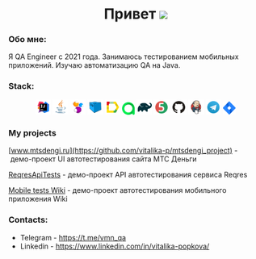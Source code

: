 <h1 align="center">Привет
<img src="https://github.com/blackcater/blackcater/raw/main/images/Hi.gif" height="32"/></h1>
<h3>Обо мне:</h3>
Я QA Engineer с 2021 года. Занимаюсь тестированием мобильных приложений. Изучаю автоматизацию QA на Java.  






### Stack:

<p align="center">
<img width="6%" title="IntelliJ IDEA" src="media/logo/Intelij_IDEA.svg">
<img width="6%" title="Java" src="media/logo/Java.svg">
<img width="6%" title="Selenide" src="media/logo/Selenide.svg">
<img width="6%" title="Selenoid" src="media/logo/Selenoid.svg">
<img width="6%" title="Allure Report" src="media/logo/Allure_Report.svg">
<img width="5%" title="Allure TestOps" src="media/logo/AllureTestOps.svg">
<img width="6%" title="Gradle" src="media/logo/Gradle.svg">
<img width="6%" title="JUnit5" src="media/logo/JUnit5.svg">
<img width="6%" title="GitHub" src="media/logo/GitHub.svg">
<img width="6%" title="Jenkins" src="media/logo/Jenkins.svg">
<img width="6%" title="Telegram" src="media/logo/Telegram.svg">
<img width="5%" title="Jira" src="media/logo/Jira.svg">
</p>

### My projects

[www.mtsdengi.ru](https://github.com/vitalika-p/mtsdengi_project) -  демо-проект UI автотестирования сайта МТС Деньги

[ReqresApiTests](https://github.com/vitalika-p/ReqresApiTests-15/tree/api_tests) - демо-проект API автотестирования сервиса Reqres

[Mobile tests Wiki](https://github.com/vitalika-p/mobile_tests_wiki/tree/hw21) - демо-проект автотестирования мобильного приложения Wiki


### Contacts:


+  Telegram - https://t.me/vmn_qa
+  Linkedin - https://www.linkedin.com/in/vitalika-popkova/



